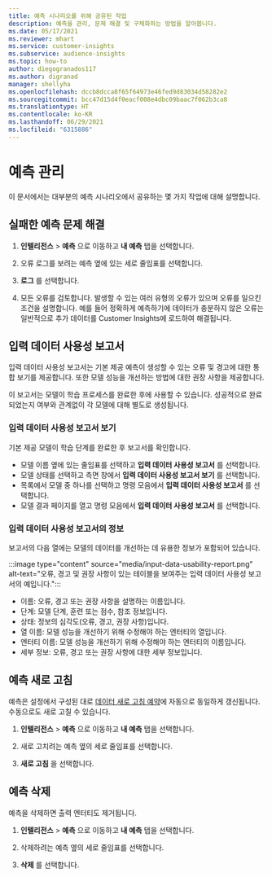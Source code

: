 ```yaml
---
title: 예측 시나리오를 위해 공유된 작업
description: 예측을 관리, 문제 해결 및 구체화하는 방법을 알아봅니다.
ms.date: 05/17/2021
ms.reviewer: mhart
ms.service: customer-insights
ms.subservice: audience-insights
ms.topic: how-to
author: diegogranados117
ms.author: digranad
manager: shellyha
ms.openlocfilehash: dccb8dcca8f65f64973e46fed9d83034d58282e2
ms.sourcegitcommit: bcc47d15d4f0eacf008e4dbc09baac7f062b3ca8
ms.translationtype: HT
ms.contentlocale: ko-KR
ms.lasthandoff: 06/29/2021
ms.locfileid: "6315886"
---
```

# <a name="manage-predictions"></a>예측 관리

이 문서에서는 대부분의 예측 시나리오에서 공유하는 몇 가지 작업에 대해 설명합니다.

## <a name="troubleshoot-a-failed-prediction"></a>실패한 예측 문제 해결

1. **인텔리전스** > **예측** 으로 이동하고 **내 예측** 탭을 선택합니다.

1. 오류 로그를 보려는 예측 옆에 있는 세로 줄임표를 선택합니다.

1. **로그** 를 선택합니다.

1. 모든 오류를 검토합니다. 발생할 수 있는 여러 유형의 오류가 있으며 오류를 일으킨 조건을 설명합니다. 예를 들어 정확하게 예측하기에 데이터가 충분하지 않은 오류는 일반적으로 추가 데이터를 Customer Insights에 로드하여 해결됩니다.

## <a name="input-data-usability-report"></a>입력 데이터 사용성 보고서

입력 데이터 사용성 보고서는 기본 제공 예측이 생성할 수 있는 오류 및 경고에 대한 통합 보기를 제공합니다. 또한 모델 성능을 개선하는 방법에 대한 권장 사항을 제공합니다.

이 보고서는 모델이 학습 프로세스를 완료한 후에 사용할 수 있습니다. 성공적으로 완료되었는지 여부와 관계없이 각 모델에 대해 별도로 생성됩니다.

### <a name="view-the-input-data-usability-report"></a>입력 데이터 사용성 보고서 보기

기본 제공 모델이 학습 단계를 완료한 후 보고서를 확인합니다.
- 모델 이름 옆에 있는 줄임표를 선택하고 **입력 데이터 사용성 보고서** 를 선택합니다.
- 모델 상태를 선택하고 측면 창에서 **입력 데이터 사용성 보고서 보기** 를 선택합니다.
- 목록에서 모델 중 하나를 선택하고 명령 모음에서 **입력 데이터 사용성 보고서** 를 선택합니다.
- 모델 결과 페이지를 열고 명령 모음에서 **입력 데이터 사용성 보고서** 를 선택합니다.

### <a name="information-in-the-input-data-usability-report"></a>입력 데이터 사용성 보고서의 정보

보고서의 다음 열에는 모델의 데이터를 개선하는 데 유용한 정보가 포함되어 있습니다.

:::image type="content" source="media/input-data-usability-report.png" alt-text="오류, 경고 및 권장 사항이 있는 테이블을 보여주는 입력 데이터 사용성 보고서의 예입니다.":::

- 이름: 오류, 경고 또는 권장 사항을 설명하는 이름입니다.
- 단계: 모델 단계, 훈련 또는 점수, 참조 정보입니다.
- 상태: 정보의 심각도(오류, 경고, 권장 사항)입니다.
- 열 이름: 모델 성능을 개선하기 위해 수정해야 하는 엔터티의 열입니다.
- 엔터티 이름: 모델 성능을 개선하기 위해 수정해야 하는 엔터티의 이름입니다.
- 세부 정보: 오류, 경고 또는 권장 사항에 대한 세부 정보입니다.

## <a name="refresh-a-prediction"></a>예측 새로 고침

예측은 설정에서 구성된 대로 [데이터 새로 고침 예약](system.md#schedule-tab)에 자동으로 동일하게 갱신됩니다. 수동으로도 새로 고칠 수 있습니다.

1. **인텔리전스** > **예측** 으로 이동하고 **내 예측** 탭을 선택합니다.

1. 새로 고치려는 예측 옆의 세로 줄임표를 선택합니다.

1. **새로 고침** 을 선택합니다.

## <a name="delete-a-prediction"></a>예측 삭제

예측을 삭제하면 출력 엔터티도 제거됩니다.

1. **인텔리전스** > **예측** 으로 이동하고 **내 예측** 탭을 선택합니다.

1. 삭제하려는 예측 옆의 세로 줄임표를 선택합니다.

1. **삭제** 를 선택합니다.
